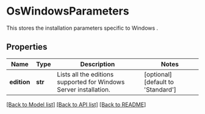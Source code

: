 # OsWindowsParameters

This stores the installation parameters specific to Windows . 
## Properties
Name | Type | Description | Notes
------------ | ------------- | ------------- | -------------
**edition** | **str** | Lists all the editions supported for Windows Server installation.    | [optional] [default to 'Standard']

[[Back to Model list]](../README.md#documentation-for-models) [[Back to API list]](../README.md#documentation-for-api-endpoints) [[Back to README]](../README.md)



